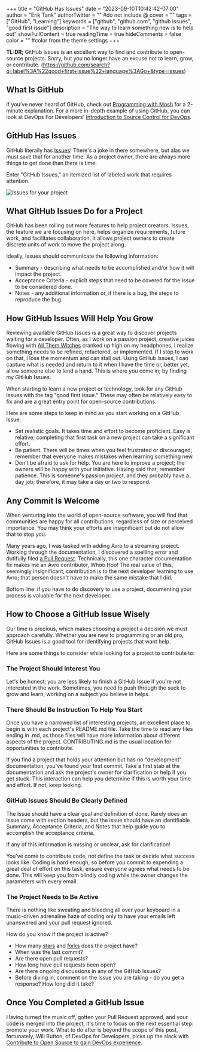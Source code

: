 +++
title = "GitHub Has Issues"
date = "2023-09-10T10:42:42-07:00"
author = "Erik Tank"
authorTwitter = "" #do not include @
cover = ""
tags = ["GitHub", "Learning"]
keywords = ["github", "github.com", "github issues", "good first issue"]
description = "The way to learn something new is to help out"
showFullContent = true
readingTime = true
hideComments = false
color = "" #color from the theme settings
+++

__TL:DR;__ GitHub Issues is an excellent way to find and contribute to open-source projects. Sorry, but you no longer have an excuse not to learn, grow, or contribute. (https://github.com/search?q=label%3A%22good+first+issue%22+language%3AGo+&type=issues)

## What Is GitHub

If you've never heard of GitHub, check out [Programming with Mosh](https://www.youtube.com/watch?v=2ReR1YJrNOM) for a 2-minute explanation. For a more in-depth example of using GitHub, you can look at DevOps For Developers' [Introduction to Source Control for DevOps](https://www.youtube.com/watch?v=VfgsJhMPh4w).

## GitHub Has Issues

GitHub literally has [Issues](https://github.com/search?q=label%3A%22good+first+issue%22+language%3AGo+&type=issues)! There's a joke in there somewhere, but alas we must save that for another time. As a project owner, there are always more things to get done than there is time.

Enter "GitHub Issues," an itemized list of labeled work that requires attention.

![Issues for your project](/posts/2023/github_has_issues.png)

## What GitHub Issues Do for a Project

GitHub has been rolling out more features to help project creators. Issues, the feature we are focusing on here, helps organize requirements, future work, and facilitates collaboration. It allows project owners to create discrete units of work to move the project along.

Ideally, Issues should communicate the following information:

* Summary - describing what needs to be accomplished and/or how it will impact the project.
* Acceptance Criteria - explicit steps that need to be covered for the Issue to be considered done.
* Notes - any additional information or, if there is a bug, the steps to reproduce the bug.

## How GitHub Issues Will Help You Grow

Reviewing available GitHub Issues is a great way to discover projects waiting for a developer. Often, as I work on a passion project, creative juices flowing with [All Them Witches](https://www.allthemwitches.org) cranked up high on my headphones, I realize something needs to be refined, refactored, or implemented. If I stop to work on that, I lose the momentum and can stall out. Using GitHub Issues, I can capture what is needed and return to it when I have the time or, better yet, allow someone else to lend a hand. This is where you come in; by finding my GitHub Issues.

When starting to learn a new project or technology, look for any GitHub Issues with the tag "good first issue." These may often be relatively easy to fix and are a great entry point for open-source contributions.

Here are some steps to keep in mind as you start working on a GitHub Issue:

* Set realistic goals. It takes time and effort to become proficient. Easy is relative; completing that first task on a new project can take a significant effort.
* Be patient. There will be times when you feel frustrated or discouraged; remember that everyone makes mistakes when learning something new.
* Don't be afraid to ask for help. You are here to improve a project; the owners will be happy with your initiative. Having said that, remember patience. This is someone's passion project, and they probably have a day job; therefore, it may take a day or two to respond.

## Any Commit Is Welcome

When venturing into the world of open-source software, you will find that communities are happy for all contributions, regardless of size or perceived importance. You may think your efforts are insignificant but do not allow that to stop you.

Many years ago, I was tasked with adding Avro to a streaming project. Working through the documentation, I discovered a spelling error and dutifully filed [a Pull Request](https://github.com/apache/avro/commit/5f064c0d162ea3bb2a28b576c590638052177054). Technically, this one character documentation fix makes me an Avro contributor, Whoo Hoo! The real value of this, seemingly insignificant, contribution is to the next developer learning to use Avro; that person doesn't have to make the same mistake that I did.

Bottom line: if you have to do discovery to use a project, documenting your process is valuable for the next developer.

## How to Choose a GitHub Issue Wisely

Our time is precious, which makes choosing a project a decision we must approach carefully. Whether you are new to programming or an old pro, GitHub Issues is a good tool for identifying projects that want help.

Here are some things to consider while looking for a project to contribute to:

### The Project Should Interest You

Let's be honest; you are less likely to finish a GitHub Issue if you're not interested in the work. Sometimes, you need to push through the suck to grow and learn; working on a subject you believe in helps.

### There Should Be Instruction To Help You Start

Once you have a narrowed list of interesting projects, an excellent place to begin is with each project's README.md file. Take the time to read any files ending in .md, as those files will have more information about different aspects of the project. CONTRIBUTING.md is the usual location for opportunities to contribute.

If you find a project that holds your attention but has no "development" documentation, you've found your first commit. Take a first stab at the documentation and ask the project's owner for clarification or help if you get stuck. This interaction can help you determine if this is worth your time and effort. If not, keep looking.

### GitHub Issues Should Be Clearly Defined

The Issue should have a clear goal and definition of done. Rarely does an Issue come with section headers, but the issue should have an identifiable Summary, Acceptance Criteria, and Notes that help guide you to accomplish the acceptance criteria.

If any of this information is missing or unclear, ask for clarification!

You've come to contribute code, not define the task or decide what success looks like. Coding is hard enough, so before you commit to expending a great deal of effort on this task, ensure everyone agrees what needs to be done. This will keep you from blindly coding while the owner changes the parameters with every email.

### The Project Needs to Be Active

There is nothing like sweating and bleeding all over your keyboard in a music-driven adrenaline haze of coding only to have your emails left unanswered and your pull request ignored.

How do you know if the project is active?

* How many [stars](https://www.infracost.io/blog/github-stars-matter-here-is-why) and [forks](https://blog.tidelift.com/dont-judge-a-project-by-its-github-stars-alone) does the project have?
* When was the last commit?
* Are there open pull requests?
* How long have pull requests been open?
* Are there ongoing discussions in any of the GitHub Issues?
* Before diving in, comment on the Issue you are taking - do you get a response? How long did it take?

## Once You Completed a GitHub Issue

Having turned the music off, gotten your Pull Request approved, and your code is merged into the project, it's time to focus on the next essential step: promote your work. What to do after is beyond the scope of this post, fortunately, Will Button, of DevOps for Developers, picks up the slack with [Contribute to Open Source to gain DevOps experience](https://www.youtube.com/watch?v=NkVpcsh_TfA&t=222s).
